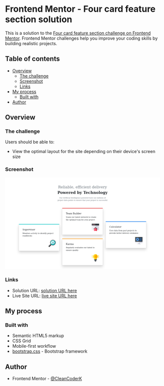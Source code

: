 # Frontend Mentor - Four card feature section solution

This is a solution to the [Four card feature section challenge on Frontend Mentor](https://www.frontendmentor.io/challenges/four-card-feature-section-weK1eFYK). Frontend Mentor challenges help you improve your coding skills by building realistic projects.

## Table of contents

- [Overview](#overview)
  - [The challenge](#the-challenge)
  - [Screenshot](#screenshot)
  - [Links](#links)
- [My process](#my-process)
  - [Built with](#built-with)
- [Author](#author)

## Overview

### The challenge

Users should be able to:

- View the optimal layout for the site depending on their device's screen size

### Screenshot
![Design](./assets/design/desktop-preview.png)

### Links
- Solution URL: [solution URL here](https://github.com/CleanCoderK/Four_card_feature_section)
- Live Site URL: [live site URL here](https://cleancoderk.github.io/Four_card_feature_section/)

## My process

### Built with

- Semantic HTML5 markup
- CSS Grid
- Mobile-first workflow
- [bootstrap.css](https://getbootstrap.com/) - Bootstrap framework

## Author
- Frontend Mentor - [@CleanCoderK](https://www.frontendmentor.io/profile/green-cyber)
